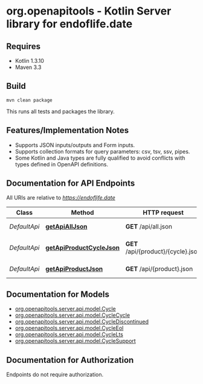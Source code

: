 # org.openapitools - Kotlin Server library for endoflife.date

## Requires

* Kotlin 1.3.10
* Maven 3.3

## Build

```
mvn clean package
```

This runs all tests and packages the library.

## Features/Implementation Notes

* Supports JSON inputs/outputs and Form inputs.
* Supports collection formats for query parameters: csv, tsv, ssv, pipes.
* Some Kotlin and Java types are fully qualified to avoid conflicts with types defined in OpenAPI definitions.

<a id="documentation-for-api-endpoints"></a>
## Documentation for API Endpoints

All URIs are relative to *https://endoflife.date*

Class | Method | HTTP request | Description
------------ | ------------- | ------------- | -------------
*DefaultApi* | [**getApiAllJson**](docs/DefaultApi.md#getapialljson) | **GET** /api/all.json | All Products
*DefaultApi* | [**getApiProductCycleJson**](docs/DefaultApi.md#getapiproductcyclejson) | **GET** /api/{product}/{cycle}.json | Single cycle details
*DefaultApi* | [**getApiProductJson**](docs/DefaultApi.md#getapiproductjson) | **GET** /api/{product}.json | Get All Details


<a id="documentation-for-models"></a>
## Documentation for Models

 - [org.openapitools.server.api.model.Cycle](docs/Cycle.md)
 - [org.openapitools.server.api.model.CycleCycle](docs/CycleCycle.md)
 - [org.openapitools.server.api.model.CycleDiscontinued](docs/CycleDiscontinued.md)
 - [org.openapitools.server.api.model.CycleEol](docs/CycleEol.md)
 - [org.openapitools.server.api.model.CycleLts](docs/CycleLts.md)
 - [org.openapitools.server.api.model.CycleSupport](docs/CycleSupport.md)


<a id="documentation-for-authorization"></a>
## Documentation for Authorization

Endpoints do not require authorization.

